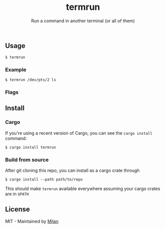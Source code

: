<div align="center">
	<h1>termrun</h1>
	<p>
        Run a command in another terminal (or all of them)
	</p>
	<br>
</div>

## Usage

```shell
$ termrun
```

### Example

```shell
$ termrun /dev/pts/2 ls
```

### Flags

## Install

### Cargo

If you're using a recent version of Cargo, you can see the `cargo install` command:

```shell
$ cargo install termrun 
```

### Build from source

After git cloning this repo, you can install as a cargo crate through

```shell
$ cargo install --path path/to/repo
```

This should make `termrun` available everywhere assuming your cargo crates are in `$PATH`


## License

MIT - Maintained by [Milan](https://mdaverde.com)

